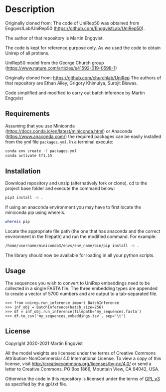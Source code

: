 # Description
Originally cloned from:
The code of UniRep50 was obtained from EngqvistLab/UniRep50 (https://github.com/EngqvistLab/UniRep50).

The author of that repository is Martin Engqvist.

The code is kept for reference purpose only. As we used the code to obtain Unirep of all protiens. 

UniRep50 model from the George Church group (https://www.nature.com/articles/s41592-019-0598-1)

Originally cloned from:
https://github.com/churchlab/UniRep
The authors of that repository are Ethan Alley, Grigory Khimulya, Surojit Biswas.

Code simplified and modified to carry out batch inference by Martin Engqvist

## Requirements
Assuming that you use Miniconda (https://docs.conda.io/en/latest/miniconda.html) or Anaconda (https://www.anaconda.com/) the required packages can be easily installed from the yml file `packages.yml`. In a terminal execute:
```bash
conda env create -f packages.yml
conda activate tf1.15
```

## Installation
Download repository and unzip (alternatively fork or clone), cd to the project base folder and execute the command below:

```bash
pip3 install -e .
```

If using an anaconda environment you may have to first locate the miniconda pip using whereis.
```bash
whereis pip
```

Locate the appropriate file path (the one that has anaconda and the correct environment in the filepath) and run the modified command. For example:

```bash
/home/username/miniconda3/envs/env_name/bin/pip install -e .
```

The library should now be available for loading in all your python scripts.


## Usage
The sequences you wish to convert to UniRep embeddings need to be collected in a single FASTA file. The three embedding types are appended to create a vector of 5700 numbers and are output to a tab-separated file.
```python3
>>> from unirep.run_inference import BatchInference
>>> inf_obj = BatchInference(batch_size=256)
>>> df = inf_obj.run_inference(filepath='my_sequences.fasta')
>>> df.to_csv('my_sequences_embeddings.tsv', sep='\t')
```


## License
Copyright 2020-2021 Martin Engqvist

All the model weights are licensed under the terms of Creative Commons Attribution-NonCommercial 4.0 International License. To view a copy of this license, visit http://creativecommons.org/licenses/by-nc/4.0/ or send a letter to Creative Commons, PO Box 1866, Mountain View, CA 94042, USA.

Otherwise the code in this repository is licensed under the terms of [GPL v3](https://www.gnu.org/licenses/gpl-3.0.html) as specified by the gpl.txt file.

